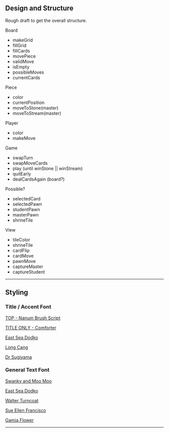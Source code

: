 ## Design and Structure

Rough draft to get the overall structure.

Board
- makeGrid
- fillGrid
- fillCards
- movePiece
- validMove
- isEmpty
- possibleMoves
- currentCards

Piece
- color 
- currentPosition
- moveToStone(master)
- moveToStream(master)

Player
- color
- makeMove
  
Game
- swapTurn
- swapMoveCards
- play (until winStone || winStream)
- quitEarly
- dealCardsAgain   (board?)

Possible?
- selectedCard
- selectedPawn
- studentPawn
- masterPawn
- shrineTile

View
- tileColor
- shrineTile
- cardFlip
- cardMove
- pawnMove
- captureMaster
- captureStudent

---

## Styling 

### Title / Accent Font
[TOP - Nanum Brush Script](https://fonts.google.com/specimen/Nanum+Brush+Script?category=Handwriting)

[TITLE ONLY - Comforter](https://fonts.google.com/specimen/Comforter?category=Handwriting&preview.text=Onitama&preview.text_type=custom)

[East Sea Dodko](https://fonts.google.com/specimen/East+Sea+Dokdo?category=Handwriting)

[Long Cang](https://fonts.google.com/specimen/Long+Cang?category=Handwriting#standard-styles)

[Dr Sugiyama](https://fonts.google.com/specimen/Dr+Sugiyama?category=Handwriting)

### General Text Font
[Swanky and Moo Moo](https://fonts.google.com/specimen/Swanky+and+Moo+Moo?category=Handwriting)

[East Sea Dodko](https://fonts.google.com/specimen/East+Sea+Dokdo?category=Handwriting)

[Walter Turncoat](https://fonts.google.com/specimen/Walter+Turncoat?category=Handwriting)

[Sue Ellen Francisco](https://fonts.google.com/specimen/Sue+Ellen+Francisco?category=Handwriting)

[Gamja Flower](https://fonts.google.com/specimen/Gamja+Flower?category=Handwriting)
[]()
[]()

---



